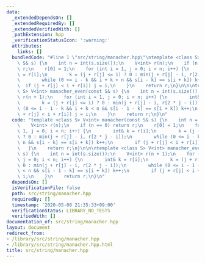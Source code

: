 ```yaml
---
data:
  _extendedDependsOn: []
  _extendedRequiredBy: []
  _extendedVerifiedWith: []
  _pathExtension: hpp
  _verificationStatusIcon: ':warning:'
  attributes:
    links: []
  bundledCode: "#line 1 \"src/string/manacher.hpp\"\ntemplate <class S> V<int> manacher(const\
    \ S& s) {\n    int n = int(s.size());\n    V<int> r(n);\n    if (n == 0) return\
    \ r;\n    r[0] = 1;\n    for (int i = 1, j = 0; i < n; i++) {\n        int& k\
    \ = r[i];\n        k = (j + r[j] <= i) ? 0 : min(j + r[j] - i, r[2 * j - i]);\n\
    \        while (0 <= i - k && i + k < n && s[i - k] == s[i + k]) k++;\n      \
    \  if (j + r[j] < i + r[i]) j = i;\n    }\n    return r;\n}\n\n\ntemplate <class\
    \ S> V<int> manacher_even(const S& s) {\n    int n = int(s.size());\n    V<int>\
    \ r(n + 1);\n    for (int i = 1, j = 0; i < n; i++) {\n        int& k = r[i];\n\
    \        k = (j + r[j] <= i) ? 0 : min(j + r[j] - i, r[2 * j - i]);\n        while\
    \ (0 <= i - 1 - k && i + k < n && s[i - 1 - k] == s[i + k]) k++;\n        if (j\
    \ + r[j] < i + r[i]) j = i;\n    }\n    return r;\n}\n"
  code: "template <class S> V<int> manacher(const S& s) {\n    int n = int(s.size());\n\
    \    V<int> r(n);\n    if (n == 0) return r;\n    r[0] = 1;\n    for (int i =\
    \ 1, j = 0; i < n; i++) {\n        int& k = r[i];\n        k = (j + r[j] <= i)\
    \ ? 0 : min(j + r[j] - i, r[2 * j - i]);\n        while (0 <= i - k && i + k <\
    \ n && s[i - k] == s[i + k]) k++;\n        if (j + r[j] < i + r[i]) j = i;\n \
    \   }\n    return r;\n}\n\n\ntemplate <class S> V<int> manacher_even(const S&\
    \ s) {\n    int n = int(s.size());\n    V<int> r(n + 1);\n    for (int i = 1,\
    \ j = 0; i < n; i++) {\n        int& k = r[i];\n        k = (j + r[j] <= i) ?\
    \ 0 : min(j + r[j] - i, r[2 * j - i]);\n        while (0 <= i - 1 - k && i + k\
    \ < n && s[i - 1 - k] == s[i + k]) k++;\n        if (j + r[j] < i + r[i]) j =\
    \ i;\n    }\n    return r;\n}\n"
  dependsOn: []
  isVerificationFile: false
  path: src/string/manacher.hpp
  requiredBy: []
  timestamp: '2020-05-08 21:35:33+09:00'
  verificationStatus: LIBRARY_NO_TESTS
  verifiedWith: []
documentation_of: src/string/manacher.hpp
layout: document
redirect_from:
- /library/src/string/manacher.hpp
- /library/src/string/manacher.hpp.html
title: src/string/manacher.hpp
---
```

